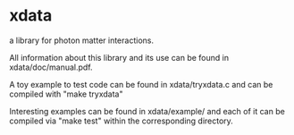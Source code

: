 # xdata

a library for photon matter interactions.

All information about this library and its use can be found in xdata/doc/manual.pdf.

A toy example to test code can be found in xdata/tryxdata.c and can be compiled with "make tryxdata"

Interesting examples can be found in xdata/example/ and each of it can be compiled via "make test" within the corresponding directory.
